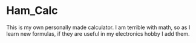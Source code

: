 # Ham_Calc
This is my own personally made calculator. I am terrible with math, so as I learn new formulas, if they are useful in my electronics hobby I add them.
